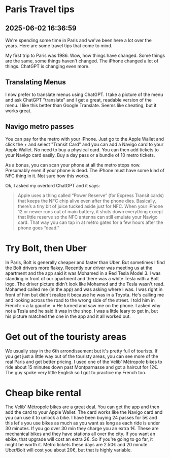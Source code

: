 # Paris Travel tips
## 2025-06-02 16:36:59

We're spending some time in Paris and we've been here a lot over the years.  Here are some travel tips that come to mind.   

My first trip to Paris was 1986.  Wow, how things have changed.  Some things are the same, some things haven't changed.  The iPhone changed a lot of things.  ChatGPT is changing even more.

## Translating Menus

I now prefer to translate menus using ChatGPT.  I take a picture of the menu and ask ChatGPT "translate" and I get a great, readable version of the menu.  I like this better than Google Translate.  Seems like cheating, but it works great.

## Navigo metro passes

You can pay for the metro with your iPhone.  Just go to the Apple Wallet and click the + and select "Transit Card"  and you can add a Navigo card to your Apple Wallet.  No need to buy a physical card.  You can then add tickets to your Navigo card easily.  Buy a day pass or a bundle of 10 metro tickets.  

As a bonus, you can scan your phone at all the metro stops now.  Presumably even if your phone is dead.  The iPhone must have some kind of NFC thing in it.  Not sure how this works.

Ok, I asked my overlord ChatGPT and it says:

> Apple uses a thing called “Power Reserve” (for Express Transit cards) that keeps the NFC chip alive even after the phone dies. Basically, there’s a tiny bit of juice tucked aside just for NFC. When your iPhone 12 or newer runs out of main battery, it shuts down everything except that little reserve so the NFC antenna can still emulate your Navigo card. That way you can tap in at métro gates for a few hours after the phone goes “dead.”


# Try Bolt, then Uber

In Paris, Bolt is generally cheaper and faster than Uber.  But sometimes I find the Bolt drivers more flakey.  Recently our driver was meeting us at the apartment and the app said it was Mohamed in a Red Tesla Model 3.  I was standing in front of our apartment and there was a white Tesla with a Bolt logo. The driver picture didn't look like Mohamed and the Tesla wasn't read.  Mohamed called me (in the app) and was asking where I was. I was right in front of him but didn't realize it because he was in a Toyota.  He's calling me and looking across the road to the wrong side of the street.  I told him in French: « a la gauche. » He turned and saw me on the phone.  I asked why not a Tesla and he said it was in the shop.  I was a little leary to get in, but his picture matched the one in the app and it all worked out.

# Get out of the touristy areas

We usually stay in the 6th arrondissement but it's pretty full of tourists.  If you get just a little way out of the touristy areas, you can see more of the real Paris and get better pricing.  I used one of the Velib' Métropole bikes to ride about 15 minutes down past Montparnasse and got a haircut for 12€.  The guy spoke very little English so I got to practice my French too.  

# Cheap bike rental

The Velib' Métropole bikes are a great deal. You can get the app and then add the card to your Apple Wallet.  The card works like the Navigo card and you can use it to unlock a bike.  I have been buying 24 passes for 5€ and this let's you use bikes as much as you want as long as each ride is under 30 minutes.  If you go over 30 min they charge you an extra 1€.  These are mechanical bikes and they have stations all over the city.  If you want an ebike, that upgrade will cost an extra 2€.  So if you're going to go far, it might be worth it.  Metro tickets these days are 2.50€ and 20 minute Uber/Bolt will cost you about 20€, but that is highly variable.




